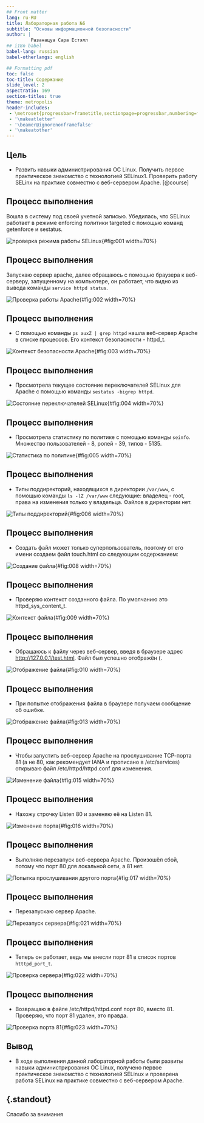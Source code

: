 ```yaml
---
## Front matter
lang: ru-RU
title: Лабораторная работа №6
subtitle: "Основы информационной безопасности"
author: |
         Разанацуа Сара Естэлл
## i18n babel
babel-lang: russian
babel-otherlangs: english

## Formatting pdf
toc: false
toc-title: Содержание
slide_level: 2
aspectratio: 169
section-titles: true
theme: metropolis
header-includes:
 - \metroset{progressbar=frametitle,sectionpage=progressbar,numbering=fraction}
 - '\makeatletter'
 - '\beamer@ignorenonframefalse'
 - '\makeatother'
---
```



## Цель

- Развить навыки администрирования ОС Linux. Получить первое практическое знакомство с технологией SELinux1. Проверить работу SELinx на практике совместно с веб-сервером Apache. [@course]


## Процесс выполнения

Вошла в систему под своей учетной записью. Убедилась, что SELinux работает в режиме enforcing политики targeted с помощью команд getenforce и sestatus.

![проверка режима работы SELinux](image/1.jpg){#fig:001 width=70%}


## Процесс выполнения

Запускаю сервер apache, далее обращаюсь с помощью браузера к веб-серверу, запущенному на компьютере, он работает, что видно из вывода команды `service httpd status`.

![Проверка работы Apache](image/2.jpg){#fig:002 width=70%}

## Процесс выполнения

- С помощью команды `ps auxZ | grep httpd` нашла веб-сервер Apache в списке процессов. Его контекст
безопасности - httpd_t.

![Контекст безопасности Apache](image/3.jpg){#fig:003 width=70%}


## Процесс выполнения

- Просмотрела текущее состояние переключателей SELinux для Apache с помощью команды `sestatus -bigrep httpd`.

![Состояние переключателей SELinux](image/4.jpg){#fig:004 width=70%}


## Процесс выполнения

- Просмотрела статистику по политике с помощью команды `seinfo`. Множество пользователей - 8, ролей - 39, типов - 5135.

![Cтатистика по политике](image/5.jpg){#fig:005 width=70%}


## Процесс выполнения

- Типы поддиректорий, находящихся в директории `/var/www`, с помощью команды `ls -lZ /var/www` следующие: владелец - root, права на изменения только у владельца. Файлов в директории нет.

![Типы поддиректорий](image/6.jpg){#fig:006 width=70%}


## Процесс выполнения

- Создать файл может только суперпользователь, поэтому от его имени создаем файл touch.html cо следующим содержанием:

![Создание файла](image/8.jpg){#fig:008 width=70%}


## Процесс выполнения

- Проверяю контекст созданного файла. По умолчанию это httpd_sys_content_t.

![Контекст файла](image/9.jpg){#fig:009 width=70%}


## Процесс выполнения

- Обращаюсь к файлу через веб-сервер, введя в браузере адрес http://127.0.0.1/test.html. Файл был успешно отображён (.

![Отображение файла](image/10.jpg){#fig:010 width=70%}

## Процесс выполнения

- При попытке отображения файла в браузере получаем сообщение об ошибке.

![Отображение файла](image/13.jpg){#fig:013 width=70%}

## Процесс выполнения

- Чтобы запустить веб-сервер Apache на прослушивание ТСР-порта 81 (а не 80, как рекомендует IANA и прописано в /etc/services) открываю файл /etc/httpd/httpd.conf для изменения.

![Изменение файла](image/15.jpg){#fig:015 width=70%}

## Процесс выполнения

- Нахожу строчку Listen 80 и заменяю её на Listen 81.

![Изменение порта](image/16.jpg){#fig:016 width=70%}

## Процесс выполнения

- Выполняю перезапуск веб-сервера Apache. Произошёл сбой, потому что порт 80 для локальной сети, а 81 нет.

![Попытка прослушивания другого порта](image/17.jpg){#fig:017 width=70%}


## Процесс выполнения

- Перезапускаю сервер Apache.

![Перезапуск сервера](image/21.jpg){#fig:021 width=70%}


## Процесс выполнения

- Теперь он работает, ведь мы внесли порт 81 в список портов `htttpd_port_t`.

![Проверка сервера](image/22.jpg){#fig:022 width=70%}


## Процесс выполнения

- Возвращаю в файле /etc/httpd/httpd.conf порт 80, вместо 81. Проверяю, что порт 81 удален, это правда.

![Проверка порта 81](image/23.jpg){#fig:023 width=70%}

## Вывод

- В ходе выполнения данной лабораторной работы были развиты навыки администрирования ОС Linux, получено первое практическое знакомство с технологией SELinux и проверена работа SELinux на практике совместно с веб-сервером
Apache.


## {.standout}

Спасибо за внимания

